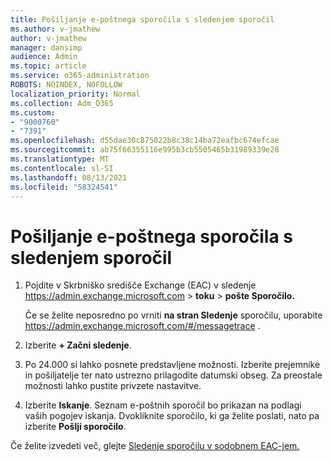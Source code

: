 ```yaml
---
title: Pošiljanje e-poštnega sporočila s sledenjem sporočil
ms.author: v-jmathew
author: v-jmathew
manager: dansimp
audience: Admin
ms.topic: article
ms.service: o365-administration
ROBOTS: NOINDEX, NOFOLLOW
localization_priority: Normal
ms.collection: Adm_O365
ms.custom:
- "9000760"
- "7391"
ms.openlocfilehash: d55dae30c875022b8c38c14ba72eafbc674efcae
ms.sourcegitcommit: ab75f66355116e995b3cb5505465b31989339e28
ms.translationtype: MT
ms.contentlocale: sl-SI
ms.lasthandoff: 08/13/2021
ms.locfileid: "58324541"
---
```

# <a name="submit-an-email-message-using-message-trace"></a>Pošiljanje e-poštnega sporočila s sledenjem sporočil

1. Pojdite v Skrbniško središče Exchange (EAC) v sledenje <https://admin.exchange.microsoft.com> \> **toku** \> **pošte Sporočilo.**

   Če se želite neposredno po vrniti **na stran Sledenje** sporočilu, uporabite <https://admin.exchange.microsoft.com/#/messagetrace> .

2. Izberite **+ Začni sledenje**.
3. Po 24.000 si lahko posnete predstavljene možnosti. Izberite prejemnike in pošiljatelje ter nato ustrezno prilagodite datumski obseg. Za preostale možnosti lahko pustite privzete nastavitve.
4. Izberite **Iskanje**. Seznam e-poštnih sporočil bo prikazan na podlagi vaših pogojev iskanja. Dvokliknite sporočilo, ki ga želite poslati, nato pa izberite **Pošlji sporočilo**.

Če želite izvedeti več, glejte [Sledenje sporočilu v sodobnem EAC-jem.](https://docs.microsoft.com/exchange/monitoring/trace-an-email-message/message-trace-modern-eac)
